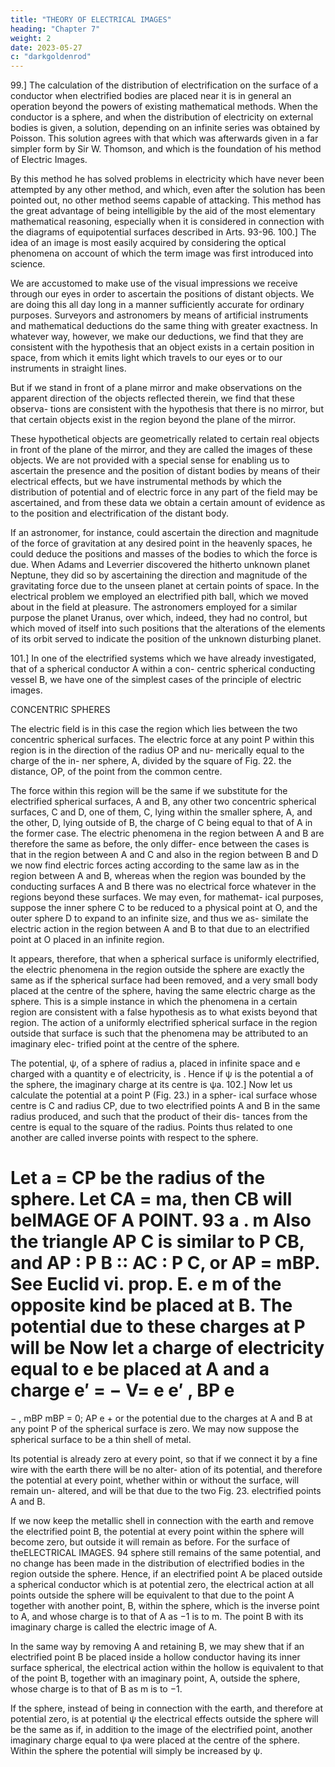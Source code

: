 ```yaml
---
title: "THEORY OF ELECTRICAL IMAGES"
heading: "Chapter 7"
weight: 2
date: 2023-05-27
c: "darkgoldenrod"
---
```



99.] The calculation of the distribution of electrification on the surface of a conductor when electrified bodies are placed near it is in general an operation beyond the powers of existing mathematical methods. When the conductor is a sphere, and when the distribution of electricity on external bodies is given, a solution, depending on an infinite series was obtained by Poisson. This solution agrees with that which was afterwards given in a far simpler form by Sir W. Thomson, and which is the foundation of his method of Electric Images.

By this method he has solved problems in electricity which have never been attempted by any other method, and which, even after the solution has been pointed out, no other method seems capable of attacking. This method has the great advantage of being intelligible by the aid of the most elementary mathematical reasoning, especially when it is considered in connection with the diagrams of equipotential surfaces described in Arts. 93-96. 100.] The idea of an image is most easily acquired by considering the optical phenomena on account of which the term image was first introduced into science.

We are accustomed to make use of the visual impressions we receive through our eyes in order to ascertain the positions of distant objects. We are doing this all day long in a manner sufficiently accurate for ordinary purposes. Surveyors and astronomers by means of artificial instruments and mathematical deductions do the same thing with greater exactness. In whatever way, however, we make our deductions, we find that they are consistent with the hypothesis that an object exists in a certain position in space, from which it emits light which travels to our eyes or to our instruments in straight lines.

But if we stand in front of a plane mirror and make observations on the
apparent direction of the objects reflected therein, we find that these observa-
tions are consistent with the hypothesis that there is no mirror, but that certain
objects exist in the region beyond the plane of the mirror. 

These hypothetical objects are geometrically related to certain real objects in front of the plane of the mirror, and they are called the images of these objects.
We are not provided with a special sense for enabling us to ascertain the
presence and the position of distant bodies by means of their electrical effects,
but we have instrumental methods by which the distribution of potential and
of electric force in any part of the field may be ascertained, and from these
data we obtain a certain amount of evidence as to the position and electrification of the distant body.

If an astronomer, for instance, could ascertain the direction and magnitude
of the force of gravitation at any desired point in the heavenly spaces, he
could deduce the positions and masses of the bodies to which the force is due.
When Adams and Leverrier discovered the hitherto unknown planet Neptune,
they did so by ascertaining the direction and magnitude of the gravitating
force due to the unseen planet at certain points of space. In the electrical
problem we employed an electrified pith ball, which we moved about in the
field at pleasure. The astronomers employed for a similar purpose the planet
Uranus, over which, indeed, they had no control, but which moved of itself
into such positions that the alterations of the elements of its orbit served to
indicate the position of the unknown disturbing planet.

101.] In one of the electrified systems
which we have already investigated, that
of a spherical conductor A within a con-
centric spherical conducting vessel B,
we have one of the simplest cases of the
principle of electric images.


CONCENTRIC SPHERES

The electric field is in this case the region which lies between the two concentric spherical surfaces. The electric
force at any point P within this region is
in the direction of the radius OP and nu-
merically equal to the charge of the in-
ner sphere, A, divided by the square of
Fig. 22.
the distance, OP, of the point from the
common centre. 

The force within this region will be the same if we substitute for the electrified spherical surfaces, A and B,
any other two concentric spherical surfaces, C and D, one of them, C, lying
within the smaller sphere, A, and the other, D, lying outside of B, the charge
of C being equal to that of A in the former case. The electric phenomena in
the region between A and B are therefore the same as before, the only differ-
ence between the cases is that in the region between A and C and also in the
region between B and D we now find electric forces acting according to the
same law as in the region between A and B, whereas when the region was
bounded by the conducting surfaces A and B there was no electrical force
whatever in the regions beyond these surfaces. We may even, for mathemat-
ical purposes, suppose the inner sphere C to be reduced to a physical point
at O, and the outer sphere D to expand to an infinite size, and thus we as-
similate the electric action in the region between A and B to that due to an
electrified point at O placed in an infinite region.

It appears, therefore, that when a spherical surface is uniformly electrified,
the electric phenomena in the region outside the sphere are exactly the same
as if the spherical surface had been removed, and a very small body placed
at the centre of the sphere, having the same electric charge as the sphere.
This is a simple instance in which the phenomena in a certain region are
consistent with a false hypothesis as to what exists beyond that region. The
action of a uniformly electrified spherical surface in the region outside that
surface is such that the phenomena may be attributed to an imaginary elec-
trified point at the centre of the sphere.

The potential, ψ, of a sphere of radius a, placed in infinite space and
e
charged with a quantity e of electricity, is . Hence if ψ is the potential
a
of the sphere, the imaginary charge at its centre is ψa.
102.] Now let us calculate the potential at a point P (Fig. 23.) in a spher-
ical surface whose centre is C and radius CP, due to two electrified points
A and B in the same radius produced, and such that the product of their dis-
tances from the centre is equal to the square of the radius. Points thus related
to one another are called inverse points with respect to the sphere.

Let a = CP be the radius of the sphere. Let CA = ma, then CB will beIMAGE OF A POINT.
93
a
.
m
Also the triangle AP C is similar to P CB, and
AP ∶ P B ∶∶ AC ∶ P C,
or
AP = mBP.
See Euclid vi. prop. E.
e
m
of the opposite kind be placed at B. The potential due to these charges at P
will be
Now let a charge of electricity equal to e be placed at A and a charge e′ = −
V=
e
e′
,
BP
e
=
−
,
mBP mBP
= 0;
AP
e
+
or the potential due to the charges at A and B at any point P of the spherical
surface is zero.
We may now suppose the spherical
surface to be a thin shell of metal. 

Its
potential is already zero at every point,
so that if we connect it by a fine wire
with the earth there will be no alter-
ation of its potential, and therefore the
potential at every point, whether within
or without the surface, will remain un-
altered, and will be that due to the two
Fig. 23.
electrified points A and B.

If we now keep the metallic shell in connection with the earth and remove
the electrified point B, the potential at every point within the sphere will
become zero, but outside it will remain as before. For the surface of theELECTRICAL IMAGES.
94
sphere still remains of the same potential, and no change has been made in
the distribution of electrified bodies in the region outside the sphere.
Hence, if an electrified point A be placed outside a spherical conductor
which is at potential zero, the electrical action at all points outside the sphere
will be equivalent to that due to the point A together with another point, B,
within the sphere, which is the inverse point to A, and whose charge is to
that of A as −1 is to m. The point B with its imaginary charge is called the
electric image of A.

In the same way by removing A and retaining B, we may shew that if
an electrified point B be placed inside a hollow conductor having its inner
surface spherical, the electrical action within the hollow is equivalent to that
of the point B, together with an imaginary point, A, outside the sphere, whose
charge is to that of B as m is to −1.

If the sphere, instead of being in connection with the earth, and therefore
at potential zero, is at potential ψ the electrical effects outside the sphere will
be the same as if, in addition to the image of the electrified point, another
imaginary charge equal to ψa were placed at the centre of the sphere.
Within the sphere the potential will simply be increased by ψ.

